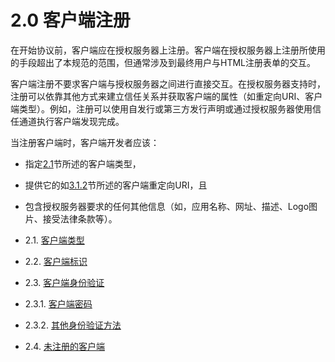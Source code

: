 2.0 客户端注册
=========================
在开始协议前，客户端应在授权服务器上注册。客户端在授权服务器上注册所使用的手段超出了本规范的范围，但通常涉及到最终用户与HTML注册表单的交互。

客户端注册不要求客户端与授权服务器之间进行直接交互。在授权服务器支持时，注册可以依靠其他方式来建立信任关系并获取客户端的属性（如重定向URI、客户端类型）。例如，注册可以使用自发行或第三方发行声明或通过授权服务器使用信任通道执行客户端发现完成。

当注册客户端时，客户端开发者应该：
- 指定[2.1](2.1.md)节所述的客户端类型，
- 提供它的如[3.1.2](../Section03/3.1.2.md)节所述的客户端重定向URI，且
- 包含授权服务器要求的任何其他信息（如，应用名称、网址、描述、Logo图片、接受法律条款等）。


- 2.1. [客户端类型](2.1.md)
- 2.2. [客户端标识](2.2.md)
- 2.3. [客户端身份验证](2.3.md)
- 2.3.1. [客户端密码](2.3.1.md)
- 2.3.2. [其他身份验证方法](2.3.2.md)
- 2.4. [未注册的客户端](2.4.md)